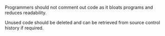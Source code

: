 Programmers should not comment out code as it bloats programs and reduces readability.
 
Unused code should be deleted and can be retrieved from source control history if required.